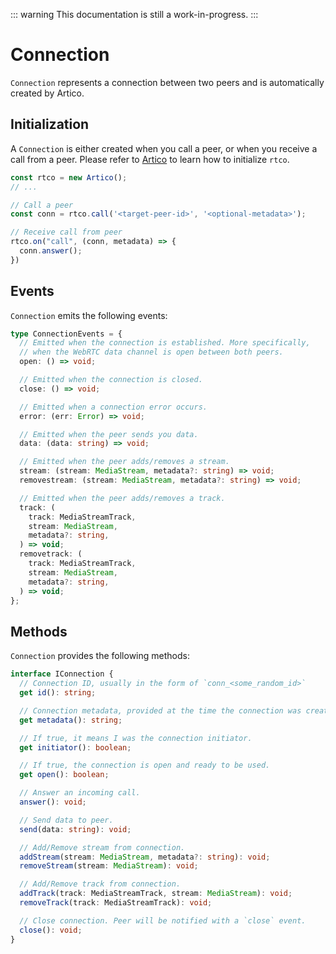 ::: warning
This documentation is still a work-in-progress.
:::

# Connection

`Connection` represents a connection between two peers and is automatically created by Artico.

## Initialization

A `Connection` is either created when you call a peer, or when you receive a call from a peer.
Please refer to [Artico](/reference/artico) to learn how to initialize `rtco`.

```ts
const rtco = new Artico();
// ...

// Call a peer
const conn = rtco.call('<target-peer-id>', '<optional-metadata>');

// Receive call from peer
rtco.on("call", (conn, metadata) => {
  conn.answer();
})
```

## Events

`Connection` emits the following events:

```ts
type ConnectionEvents = {
  // Emitted when the connection is established. More specifically,
  // when the WebRTC data channel is open between both peers.
  open: () => void;

  // Emitted when the connection is closed.
  close: () => void;

  // Emitted when a connection error occurs.
  error: (err: Error) => void;

  // Emitted when the peer sends you data.
  data: (data: string) => void;

  // Emitted when the peer adds/removes a stream.
  stream: (stream: MediaStream, metadata?: string) => void;
  removestream: (stream: MediaStream, metadata?: string) => void;

  // Emitted when the peer adds/removes a track.
  track: (
    track: MediaStreamTrack,
    stream: MediaStream,
    metadata?: string,
  ) => void;
  removetrack: (
    track: MediaStreamTrack,
    stream: MediaStream,
    metadata?: string,
  ) => void;
};
```

## Methods

`Connection` provides the following methods:

```ts
interface IConnection {
  // Connection ID, usually in the form of `conn_<some_random_id>`
  get id(): string;

  // Connection metadata, provided at the time the connection was created.
  get metadata(): string;

  // If true, it means I was the connection initiator.
  get initiator(): boolean;

  // If true, the connection is open and ready to be used.
  get open(): boolean;

  // Answer an incoming call.
  answer(): void;

  // Send data to peer.
  send(data: string): void;

  // Add/Remove stream from connection.
  addStream(stream: MediaStream, metadata?: string): void;
  removeStream(stream: MediaStream): void;

  // Add/Remove track from connection.
  addTrack(track: MediaStreamTrack, stream: MediaStream): void;
  removeTrack(track: MediaStreamTrack): void;

  // Close connection. Peer will be notified with a `close` event.
  close(): void;
}
```

